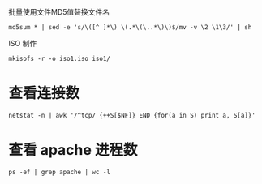 批量使用文件MD5值替换文件名

```shell
md5sum * | sed -e 's/\([^ ]*\) \(.*\(\..*\)\)$/mv -v \2 \1\3/' | sh
```

ISO 制作
```shell
mkisofs -r -o iso1.iso iso1/
```

# 查看连接数
```shell
netstat -n | awk '/^tcp/ {++S[$NF]} END {for(a in S) print a, S[a]}'
```

# 查看 apache 进程数
```shell
ps -ef | grep apache | wc -l
```